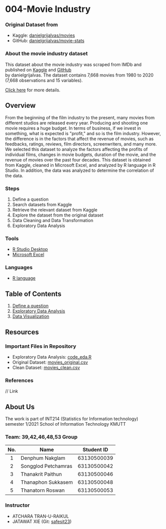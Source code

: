 # 004-Movie Industry
### Original Dataset from
- Kaggle: [danielgrijalvas/movies](https://www.kaggle.com/danielgrijalvas/movies)
- GitHub: [danielgrijalvas/movie-stats](https://github.com/danielgrijalva/movie-stats)

### About the movie industry dataset

This dataset about the movie industry was scraped from IMDb and published on [Kaggle](https://www.kaggle.com/danielgrijalvas/movies) 
and [GitHub](https://github.com/danielgrijalva/movie-stats) <br>
by danielgrijalvas. The dataset contains 7,668 movies from 1980 to 2020 (7,668 observations and 15 variables). <br>

[Click here](./movie_industry/csv/original_dataset/README.md) for more details.

## Overview
From the beginning of the film industry to the present, many movies from different studios are released every year.
Producing and shooting one movie requires a huge budget. In terms of business, if we invest in something,
what is expected is "profit," and so is the film industry. However, the difference is in the factors that affect the revenue of movies,
such as feedbacks, ratings, reviews, film directors, screenwriters, and many more.
We selected this dataset to analyze the factors affecting the profits of individual films, changes in movie budgets, duration of the movie,
and the revenue of movies over the past four decades. This dataset is obtained from Kaggle, cleaned in Microsoft Excel, and analyzed by
R language in R Studio. In addition, the data was analyzed to determine the correlation of the data.

### Steps

1. Define a question
2. Search datasets from Kaggle
3. Retrieve the relevant dataset from Kaggle 
4. Explore the dataset from the original dataset
5. Data Cleaning and Data Transformation
6. Exploratory Data Analysis

### Tools

- [R Studio Desktop](https://www.rstudio.com/)
- [Microsoft Excel](https://www.microsoft.com/en-us/microsoft-365/excel)

### Languages

- [R language](https://www.r-project.org/)

## Table of Contents

1. [Define a question](#)
2. [Exploratory Data Analysis](#)
3. [Data Visualization](#)

## Resources

### Important Files in Repository

- Exploratory Data Analysis: [code_eda.R](#) 
- Original Dataset: [movies_original.csv](./movie_industry/csv/movies_original.csv)
- Clean Dataset: [movies_clean.csv](./movie_industry/csv/movies_clean.csv)

### References

// Link

## About Us
The work is part of INT214 (Statistics for Information technology) <br>
semester 1/2021 School of Information Technology KMUTT

### Team: 39,42,46,48,53 Group
| No. | Name                 | Student ID   |
|:---:|----------------------|--------------|
|  1  | Denphum Nakglam      | 63130500039  |
|  2  | Songglod Petchamras  | 63130500042  |
|  3  | Thanakrit Paithun    | 63130500046 |
|  4  | Thanaphon Sukkasem   | 63130500048 |
|  5  | Thanatorn Roswan     | 63130500053 |

### Instructor
- ATCHARA TRAN-U-RAIKUL
- JATAWAT XIE (Git: [safesit23](https://github.com/safesit23))

